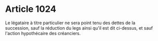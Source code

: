 # Article 1024

Le légataire à titre particulier ne sera point tenu des dettes de la succession, sauf la réduction du legs ainsi qu'il est dit ci-dessus, et sauf l'action hypothécaire des créanciers.
